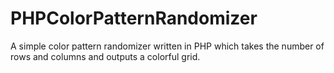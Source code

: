 # PHPColorPatternRandomizer
A simple color pattern randomizer written in PHP which takes the number of rows and columns and outputs a colorful grid.
